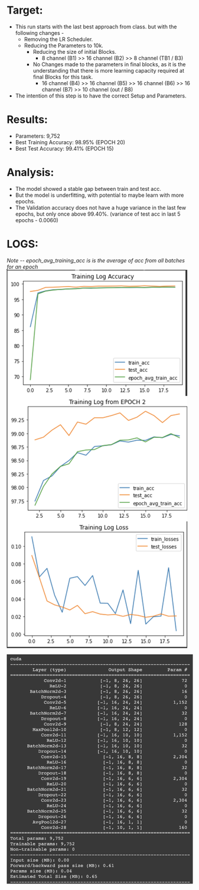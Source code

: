 # Target:
* This run starts with the last best approach from class. but with the following changes -
  * Removing the LR Scheduler.
  * Reducing the Parameters to 10k. 
    * Reducing the size of initial Blocks.
		* 8 channel (B1) >> 16 channel (B2) >> 8 channel (TB1 / B3) 
    * No Changes made to the parameters in final blocks, as it is the understanding that there is more learning capacity required at final Blocks for this task.
		* 16 channel (B4) >> 16 channel (B5) >> 16 channel (B6) >>  16 channel (B7) >> 10 channel (out / B8)
* The intention of this step is to have the correct Setup and Parameters.

# Results:
* Parameters: 9,752
* Best Training Accuracy: 98.95% (EPOCH 20)
* Best Test Accuracy: 99.41% (EPOCH 15)
 
# Analysis:
* The model showed a stable gap between train and test acc.
* But the model is underfitting, with potential to maybe learn with more epochs.
* The Validation accuracy does not have a huge variance in the last few epochs, but only once above 99.40%.  (variance of test acc in last 5 epochs - 0.0060)

# LOGS:
_Note -- epoch_avg_training_acc is is the average of acc from all batches for an epoch_
![Training Log](https://github.com/askmuhsin/Session_5_assignment/blob/main/resources/exp_1_training_log.png)

![Model Architecture](https://github.com/askmuhsin/Session_5_assignment/blob/main/resources/exp_1_model.png)

